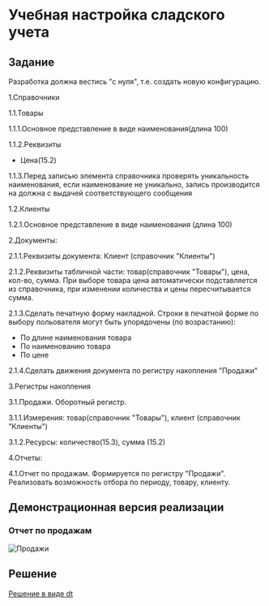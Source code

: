 # Учебная настройка сладского учета  

## Задание  

Разработка должна вестись "с нуля", т.е. создать новую конфигурацию.

1.Справочники

  1.1.Товары

  1.1.1.Основное представление в виде наименования(длина 100)

  1.1.2.Реквизиты
  - Цена(15.2)

  1.1.3.Перед записью элемента справочника проверять уникальность наименования, если наименование не уникально, запись производится на должна с выдачей соответствующего сообщения

  1.2.Клиенты

  1.2.1.Основное представление в виде наименования (длина 100)

2.Документы:

  2.1.1.Реквизиты документа: Клиент (справочник "Клиенты")

  2.1.2.Реквизиты табличной части: товар(справочник "Товары"), цена, кол-во, сумма. При выборе товара цена автоматически подставляется из справочника, при изменении количества и цены пересчитывается сумма.

  2.1.3.Сделать печатную форму накладной. Строки в печатной форме по выбору польователя могут быть упорядочены (по возрастанию):
  - По длине наименования товара
  - По наименованию товара
  - По цене

  2.1.4.Сделать движения документа по регистру накопления "Продажи"

3.Регистры накопления

  3.1.Продажи. Оборотный регистр.

  3.1.1.Измерения: товар(справочник "Товары"), клиент (справочник "Клиенты")

  3.1.2.Ресурсы: количество(15.3), сумма (15.2)

4.Отчеты:

  4.1.Отчет по продажам. Формируется по регистру "Продажи". Реализовать возможность отбора по периоду, товару, клиенту.


## Демонстрационная версия реализации


### Отчет по продажам

![Продажи](Sales.PNG)


## Решение

[Решение в виде dt](Solution.dt)
